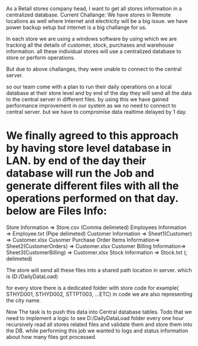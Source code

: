 As a Retail stores company head, I want to get all stores information in a centralized database.
Current Challange: 
We have stores in Remote locations as well where Internet and electricity will be a big issue.
we have power backup setup but internet is a big challange for us.

In each store we are using a windows software by using which we are tracking all the details of customer, stock, purchases and warehouse information.
all these individual stores will use a centralized database to store or perform operations.

But due to above challanges, they were unable to connect to the central server.

so our team come with a plan to run their daily operations on a local database at their store level and by end of the day they will send all the data to the central server in different files.
by using this we have gained performance improvement in our system as we no need to connect to central server.
but we have to compromise data realtime delayed by 1 day. 

We finally agreed to this approach by having store level database in LAN. by end of the day their database will run the Job and generate different files with all the operations performed on that day.
below are Files Info:
=============================
Store Information  => Store.csv (Comma delimeted)
Employees Information => Employee.txt (Pipe delimeted)
Customer Information => Sheet1(Customer) => Customer.xlsx 
Cusomer Purchase Order Items Information=> Sheet2(CustomerOrders) => Customer.xlsx 
Customer Billing Information=> Sheet3(CustomerBilling) => Customer.xlsx 
Stock Information => Stock.txt (; delimeted)

The store will send all these files into a shared path location in server. which is (D:/DailyDataLoad)

for every store there is a dedicated folder with store code for example( STHYD001, STHYD002, STTPT003, ...ETC) in code we are also representing the city name.

Now The task is to push this data into Central database tables.
Todo that we need to implement a logic to see D:/DailyDataLoad folder every one hour recursively read all stores related files and validate them and store them into the DB.
while performing this job we wanted to logs and status information about how many files got processed.









